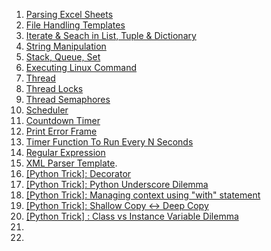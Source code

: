 
1. [Parsing Excel Sheets](https://github.com/VisheshPatel/Python/blob/master/parsing%20excel%20sheets.md)
2. [File Handling Templates](https://github.com/VisheshPatel/Python/blob/master/File%20Handling%20Templates.md)
3. [Iterate & Seach in List, Tuple & Dictionary](https://github.com/VisheshPatel/Python/blob/master/Iterate%20&%20Search%20in%20List,%20Tuple%20&%20Dictionary.md)
4. [String Manipulation](https://github.com/VisheshPatel/Python/blob/master/String%20Manipulation.md)
5. [Stack, Queue, Set](https://github.com/VisheshPatel/Python/blob/master/Stack%2C%20Queue%2C%20Set.md)
6. [Executing Linux Command](https://github.com/VisheshPatel/Python/blob/master/Executing%20Linux%20Command.md)
7. [Thread](https://github.com/VisheshPatel/Python/blob/master/Thread.md)
8. [Thread Locks](https://github.com/VisheshPatel/Python/blob/master/Thread%20Lock.md)
9. [Thread Semaphores](https://github.com/VisheshPatel/Python/blob/master/Thread%20Semaphores.md)
10. [Scheduler](https://github.com/VisheshPatel/Python/blob/master/scheduler.md)
11. [Countdown Timer](https://github.com/VisheshPatel/Python/blob/master/Countdown%20Timer.md)
12. [Print Error Frame](https://github.com/VisheshPatel/Python/blob/master/Print%20Error%20Frame.md)
13. [Timer Function To Run Every N Seconds](https://github.com/VisheshPatel/Python/blob/master/Timer%20Function%20To%20Run%20Every%20N%20Seconds.md)
14. [Regular Expression](https://github.com/VisheshPatel/Python/blob/master/Regular%20Expression.md)
15. [XML Parser Template](https://github.com/VisheshPatel/Python/blob/master/XML%20Parser%20Template.md).
16. [[Python Trick]: Decorator](https://github.com/VisheshPatel/Python/blob/master/%5BPython%20Trick%5D:%20Decorator.md)
17. [[Python Trick]: Python Underscore Dilemma](https://github.com/VisheshPatel/Python/blob/master/%5BPython%20Trick%5D:%20Underscores%20Dilemma.md)
18. [[Python Trick]: Managing context using "with" statement](https://github.com/VisheshPatel/Python/blob/master/%5BPython%20Trick%5D:%20Managing%20context%20using%20%22with%22%20statement.md)
19. [[Python Trick]: Shallow Copy <-> Deep Copy](https://github.com/VisheshPatel/Python/blob/master/%5BPython%20Trick%5D:%20Shallow%20Copy%20%3C-%3E%20Deep%20Copy.md)
20. [[Python Trick] : Class vs Instance Variable Dilemma](https://github.com/VisheshPatel/Python/blob/master/%5BPython%20Trick%5D%20:%20Class%20vs%20Instance%20Variable%20Dilemma.md)
21. []()
22. []()
